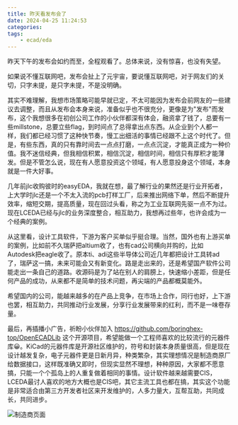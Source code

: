 ```yaml
---
title: 昨天看发布会了
date: 2024-04-25 11:24:53
categories:
tags:
    - ecad/eda
---
```



昨天下午的发布会如约而至，全程观看了。总体来说，没有惊喜，也没有失望。

如果说不懂互联网吧，发布会扯上了元宇宙，要说懂互联网吧，对于网友们的关切，只字未提，是只字未提，不是没明确。

其实不难理解，我想市场策略可能早就已定，不太可能因为发布会前网友的一些建议去调整，而且从发布会本身来说，准备似乎也不很充分，更像是为"发布"而发布，这个我想很多在初创公司工作的小伙伴都深有体会，融资拿了钱了，总要有一些millstone，总要立些flag，到时间点了总得拿出点东西。从企业到个人都一样，我们都已经习惯了这种快节奏，慢工出细活的事情已经跟不上这个时代了。但是，有些东西，真的只有靠时间去一点点打磨，一点点沉淀，才能真正成为一种价值。我不迷信经典，但我相信积累，相信沉淀，相信时间，相信只有厚积才能薄发。但是不管怎么说，现在有人愿意投资这个领域，有人愿意投身这个领域，本身就是一件大好事。

几年前jlc收购彼时的easyEDA，我就在想，最了解行业的果然还是行业开拓者，上大学时jlc还是一个不太入流的pcb打样工厂，后来推出网络下单，然后不断提升效率，缩短交期，提高质量，现在回过头看，称之为工业互联网先驱一点不为过。现在LCEDA已经与jlc的业务深度整合，相互助力，我想再过些年，也许会成为一个经典的案例。

从这里看，设计工具软件，下游为客户买单似乎挺合理。当然，国外也有上游买单的案例，比如前不久瑞萨把altium收了，也有cad公司横向并购的，比如Autodesk把eagle收了。原本ti、adi这些半导体公司近几年都把设计工具转ad了，瑞萨这一搞，未来可能会又有新变化。路是走出来的，还是希望国产软件公司能走出一条自己的道路。收源码是为了站在别人的肩膀上，快速缩小差距，但是任何产品的成功，从来都不是简单的技术问题，再尖端的产品都概莫能外。

希望国内的公司，能越来越多的在产品上竞争，在市场上合作，同行也好，上下游也罢，相互助力，共同推动行业发展，分享行业发展带来的红利，而不是一味卷存量。

最后，再插播小广告，祈盼小伙伴加入 https://github.com/boringhex-top/OpenECADLib 这个开源项目，希望能做一个工程师喜欢的比较流行的元器件库😀。KiCad的元器件库是开源社区维护的，符号和封装本身质量很高，但是现在设计越发复杂，电子元器件更是日新月异，种类繁杂，其实理想情况是制造商原厂给数据接口，这样既准确又即时，但现实显然不理想，种种原因，大家都不愿意搞，只能一个个孤岛上的人重复做着相同的事情。设计软件越来越需要CIS，LCEDA最讨人喜欢的地方大概也是CIS吧，其它主流工具也都在搞，其实这个功能是非常适合由第三方开发者社区来开发维护的，人多力量大，互帮互助，共同成长，共同进步。

![制造商页面](https://imgs.boringhex.top/blog/20240425141353.png)

